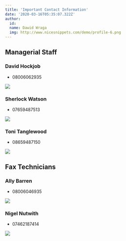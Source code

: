 ```yaml
---
title: 'Important Contact Information'
date: '2020-03-16T05:35:07.322Z'
author:
  id:
  name: Dawid Wraga
  img: http://www.nicesnippets.com/demo/profile-6.png
---
```


## Managerial Staff

### David Hockjob

- 08006062935

![](https://upload.wikimedia.org/wikipedia/commons/thumb/1/14/Kulusuk%2C_Inuit_man_%286822268117%29.jpg/134px-Kulusuk%2C_Inuit_man_%286822268117%29.jpg)

### Sherlock Watson

- 07659487513

![](https://upload.wikimedia.org/wikipedia/commons/thumb/1/14/Kulusuk%2C_Inuit_man_%286822268117%29.jpg/134px-Kulusuk%2C_Inuit_man_%286822268117%29.jpg)

### Toni Tanglewood

- 08659487150

![](https://upload.wikimedia.org/wikipedia/commons/thumb/7/7d/Tigray_Woman_%288756820602%29.jpg/133px-Tigray_Woman_%288756820602%29.jpg)

## Fax Technicians

### Ally Barren

- 08006046935

![](https://upload.wikimedia.org/wikipedia/commons/thumb/7/7d/Tigray_Woman_%288756820602%29.jpg/133px-Tigray_Woman_%288756820602%29.jpg)

### Nigel Nutwith

- 07462187414

![](https://upload.wikimedia.org/wikipedia/commons/thumb/1/14/Kulusuk%2C_Inuit_man_%286822268117%29.jpg/134px-Kulusuk%2C_Inuit_man_%286822268117%29.jpg)
